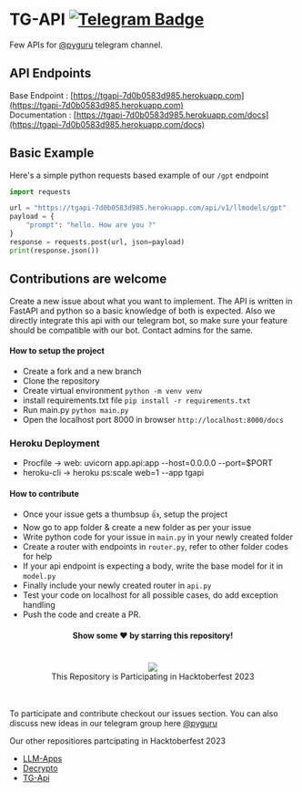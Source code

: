 # TG-API [![Telegram Badge](https://img.shields.io/badge/-Telegram-0088cc?style=flat-square&logo=Telegram&logoColor=white)](https://t.me/itspyguru)

Few APIs for [@pyguru](https://t.me/pyguru) telegram channel.

## API Endpoints

Base Endpoint : [https://tgapi-7d0b0583d985.herokuapp.com](https://tgapi-7d0b0583d985.herokuapp.com) \
Documentation : [https://tgapi-7d0b0583d985.herokuapp.com/docs](https://tgapi-7d0b0583d985.herokuapp.com/docs)

## Basic Example

Here's a simple python requests based example of our ```/gpt``` endpoint

```python
import requests

url = "https://tgapi-7d0b0583d985.herokuapp.com/api/v1/llmodels/gpt"
payload = {
	"prompt": "hello. How are you ?"
}
response = requests.post(url, json=payload)
print(response.json())
```

## Contributions are welcome

Create a new issue about what you want to implement. The API is written in FastAPI and python so a basic knowledge of both is expected. Also we directly integrate this api with our telegram bot, so make sure your feature should be compatible with our bot. Contact admins for the same.

#### How to setup the project

* Create a fork and a new branch
* Clone the repository
* Create virtual environment ```python -m venv venv```
* install requirements.txt file ```pip install -r requirements.txt```
* Run main.py ```python main.py```
* Open the localhost port 8000 in browser ```http://localhost:8000/docs```

### Heroku Deployment

* Procfile   -> web: uvicorn app.api:app --host=0.0.0.0 --port=$PORT
* heroku-cli -> heroku ps:scale web=1 --app tgapi

#### How to contribute

* Once your issue gets a thumbsup 👍, setup the project
* Now go to app folder & create a new folder as per your issue
* Write python code for your issue in ```main.py``` in your newly created folder
* Create a router with endpoints in ```router.py```, refer to other folder codes for help
* If your api endpoint is expecting a body, write the base model for it in ```model.py```
* Finally include your newly created router in ```api.py```
* Test your code on localhost for all possible cases, do add exception handling
* Push the code and create a PR.

<div align="center">
<h4> Show some ❤️ by starring this repository! </h4>
</div>

# 

<div align="center">
<img src="https://hacktoberfest.com/_next/static/media/logo-hacktoberfest--horizontal.ebc5fdc8.svg"/>
<br/>
This Repository is Participating in Hacktoberfest 2023 <br/>
<br/>
<br/>
</div>

To participate and contribute checkout our issues section. You can also discuss new ideas in our telegram group here [@pyguru](https://t.me/pyguruDiscussion)

Our other repositiores partcipating in Hacktoberfest 2023

* [LLM-Apps](https://github.com/pyGuru123/LLM-Apps)
* [Decrypto](https://github.com/pyGuru123/Decrypto)
* [TG-Api](https://github.com/pyGuru123/tg-api)
